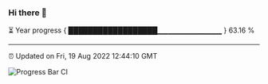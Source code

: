 ### Hi there 👋

⏳ Year progress { ██████████████████▁▁▁▁▁▁▁▁▁▁▁▁ } 63.16 %

---

⏰ Updated on Fri, 19 Aug 2022 12:44:10 GMT

![Progress Bar CI](https://github.com/ZhaoGui/ZhaoGui/workflows/Progress%20Bar%20CI/badge.svg)
